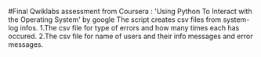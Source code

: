 #Final Qwiklabs assessment from Coursera : 'Using Python To Interact with the Operating System' by google
The script creates csv files from system-log infos.
1.The csv file for type of errors and how many times each has occured.
2.The csv file for name of users and their info messages and error messages.
